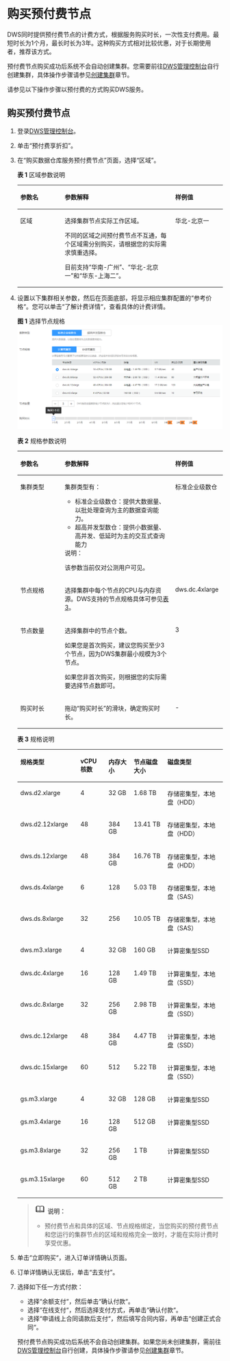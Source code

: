 # 购买预付费节点<a name="dws_01_0138"></a>

DWS同时提供预付费节点的计费方式，根据服务购买时长，一次性支付费用。最短时长为1个月，最长时长为3年。这种购买方式相对比较优惠，对于长期使用者，推荐该方式。

预付费节点购买成功后系统不会自动创建集群。您需要前往[DWS管理控制台](https://console.huaweicloud.com/dws)自行创建集群，具体操作步骤请参见[创建集群](创建集群.md)章节。

请参见以下操作步骤以预付费的方式购买DWS服务。

## 购买预付费节点<a name="zh-cn_topic_0106894116_section1114965674118"></a>

1.  登录[DWS管理控制台](https://console.huaweicloud.com/dws)。
2.  单击“预付费享折扣”。
3.  在“购买数据仓库服务预付费节点”页面，选择“区域”。

    **表 1**  区域参数说明

    <a name="zh-cn_topic_0106894116_table214213566363"></a>
    <table><thead align="left"><tr id="zh-cn_topic_0106894116_row191411656123611"><th class="cellrowborder" valign="top" width="21.62%" id="mcps1.2.4.1.1"><p id="zh-cn_topic_0106894116_p161411856153618"><a name="zh-cn_topic_0106894116_p161411856153618"></a><a name="zh-cn_topic_0106894116_p161411856153618"></a><strong id="zh-cn_topic_0106894116_b314125603616"><a name="zh-cn_topic_0106894116_b314125603616"></a><a name="zh-cn_topic_0106894116_b314125603616"></a>参数名</strong></p>
    </th>
    <th class="cellrowborder" valign="top" width="53.76%" id="mcps1.2.4.1.2"><p id="zh-cn_topic_0106894116_p514175653611"><a name="zh-cn_topic_0106894116_p514175653611"></a><a name="zh-cn_topic_0106894116_p514175653611"></a><strong id="zh-cn_topic_0106894116_b17141135693614"><a name="zh-cn_topic_0106894116_b17141135693614"></a><a name="zh-cn_topic_0106894116_b17141135693614"></a>参数解释</strong></p>
    </th>
    <th class="cellrowborder" valign="top" width="24.62%" id="mcps1.2.4.1.3"><p id="zh-cn_topic_0106894116_p1714115619363"><a name="zh-cn_topic_0106894116_p1714115619363"></a><a name="zh-cn_topic_0106894116_p1714115619363"></a><strong id="zh-cn_topic_0106894116_b14141125653610"><a name="zh-cn_topic_0106894116_b14141125653610"></a><a name="zh-cn_topic_0106894116_b14141125653610"></a>样例值</strong></p>
    </th>
    </tr>
    </thead>
    <tbody><tr id="zh-cn_topic_0106894116_row13142135610364"><td class="cellrowborder" valign="top" width="21.62%" headers="mcps1.2.4.1.1 "><p id="zh-cn_topic_0106894116_p514111565361"><a name="zh-cn_topic_0106894116_p514111565361"></a><a name="zh-cn_topic_0106894116_p514111565361"></a>区域</p>
    </td>
    <td class="cellrowborder" valign="top" width="53.76%" headers="mcps1.2.4.1.2 "><p id="zh-cn_topic_0106894116_p15141456143615"><a name="zh-cn_topic_0106894116_p15141456143615"></a><a name="zh-cn_topic_0106894116_p15141456143615"></a>选择集群节点实际工作区域。</p>
    <p id="zh-cn_topic_0106894116_p914117566366"><a name="zh-cn_topic_0106894116_p914117566366"></a><a name="zh-cn_topic_0106894116_p914117566366"></a>不同的区域之间预付费节点不互通，每个区域需分别购买，请根据您的实际需求慎重选择。</p>
    <p id="zh-cn_topic_0106894116_p101411756163614"><a name="zh-cn_topic_0106894116_p101411756163614"></a><a name="zh-cn_topic_0106894116_p101411756163614"></a>目前支持<span class="parmvalue" id="zh-cn_topic_0106894116_parmvalue18209184514507"><a name="zh-cn_topic_0106894116_parmvalue18209184514507"></a><a name="zh-cn_topic_0106894116_parmvalue18209184514507"></a>“华南-广州”</span>、<span class="parmvalue" id="zh-cn_topic_0106894116_parmvalue1521395020187"><a name="zh-cn_topic_0106894116_parmvalue1521395020187"></a><a name="zh-cn_topic_0106894116_parmvalue1521395020187"></a>“华北-北京一”</span>和<span class="parmvalue" id="zh-cn_topic_0106894116_parmvalue1416913716192"><a name="zh-cn_topic_0106894116_parmvalue1416913716192"></a><a name="zh-cn_topic_0106894116_parmvalue1416913716192"></a>“华东-上海二”</span>。</p>
    </td>
    <td class="cellrowborder" valign="top" width="24.62%" headers="mcps1.2.4.1.3 "><p id="zh-cn_topic_0106894116_p8142056173611"><a name="zh-cn_topic_0106894116_p8142056173611"></a><a name="zh-cn_topic_0106894116_p8142056173611"></a>华北-北京一</p>
    </td>
    </tr>
    </tbody>
    </table>

4.  设置以下集群相关参数，然后在页面底部，将显示相应集群配置的“参考价格“。您可以单击“了解计费详情“，查看具体的计费详情。

    **图 1**  选择节点规格<a name="zh-cn_topic_0106894116_fig27839064163334"></a>  
    ![](figures/选择节点规格.png "选择节点规格")

    **表 2**  规格参数说明

    <a name="zh-cn_topic_0106894116_table1151432214417"></a>
    <table><thead align="left"><tr id="zh-cn_topic_0106894116_row6531322154416"><th class="cellrowborder" valign="top" width="21.62%" id="mcps1.2.4.1.1"><p id="zh-cn_topic_0106894116_p1253632217444"><a name="zh-cn_topic_0106894116_p1253632217444"></a><a name="zh-cn_topic_0106894116_p1253632217444"></a><strong id="zh-cn_topic_0106894116_b7538102234418"><a name="zh-cn_topic_0106894116_b7538102234418"></a><a name="zh-cn_topic_0106894116_b7538102234418"></a>参数名</strong></p>
    </th>
    <th class="cellrowborder" valign="top" width="53.76%" id="mcps1.2.4.1.2"><p id="zh-cn_topic_0106894116_p145421622164418"><a name="zh-cn_topic_0106894116_p145421622164418"></a><a name="zh-cn_topic_0106894116_p145421622164418"></a><strong id="zh-cn_topic_0106894116_b75435223442"><a name="zh-cn_topic_0106894116_b75435223442"></a><a name="zh-cn_topic_0106894116_b75435223442"></a>参数解释</strong></p>
    </th>
    <th class="cellrowborder" valign="top" width="24.62%" id="mcps1.2.4.1.3"><p id="zh-cn_topic_0106894116_p3546102213443"><a name="zh-cn_topic_0106894116_p3546102213443"></a><a name="zh-cn_topic_0106894116_p3546102213443"></a><strong id="zh-cn_topic_0106894116_b6547722184419"><a name="zh-cn_topic_0106894116_b6547722184419"></a><a name="zh-cn_topic_0106894116_b6547722184419"></a>样例值</strong></p>
    </th>
    </tr>
    </thead>
    <tbody><tr id="zh-cn_topic_0106894116_row1930072214216"><td class="cellrowborder" valign="top" width="21.62%" headers="mcps1.2.4.1.1 "><p id="zh-cn_topic_0106894116_p16301222821"><a name="zh-cn_topic_0106894116_p16301222821"></a><a name="zh-cn_topic_0106894116_p16301222821"></a>集群类型</p>
    </td>
    <td class="cellrowborder" valign="top" width="53.76%" headers="mcps1.2.4.1.2 "><p id="zh-cn_topic_0106894116_p143014226211"><a name="zh-cn_topic_0106894116_p143014226211"></a><a name="zh-cn_topic_0106894116_p143014226211"></a>集群类型有：</p>
    <a name="zh-cn_topic_0106894116_ul139998019510"></a><a name="zh-cn_topic_0106894116_ul139998019510"></a><ul id="zh-cn_topic_0106894116_ul139998019510"><li>标准企业级数仓：提供大数据量、以批处理查询为主的数据查询能力。</li><li>超高并发型数仓：提供小数据量、高并发、低延时为主的交互式查询能力</li></ul>
    <div class="note" id="zh-cn_topic_0106894116_note1270019214302"><a name="zh-cn_topic_0106894116_note1270019214302"></a><a name="zh-cn_topic_0106894116_note1270019214302"></a><span class="notetitle"> 说明： </span><div class="notebody"><p id="zh-cn_topic_0106894116_p870192118309"><a name="zh-cn_topic_0106894116_p870192118309"></a><a name="zh-cn_topic_0106894116_p870192118309"></a>该参数当前仅对公测用户可见。</p>
    </div></div>
    </td>
    <td class="cellrowborder" valign="top" width="24.62%" headers="mcps1.2.4.1.3 "><p id="zh-cn_topic_0106894116_p23014229219"><a name="zh-cn_topic_0106894116_p23014229219"></a><a name="zh-cn_topic_0106894116_p23014229219"></a>标准企业级数仓</p>
    </td>
    </tr>
    <tr id="zh-cn_topic_0106894116_row165685224446"><td class="cellrowborder" valign="top" width="21.62%" headers="mcps1.2.4.1.1 "><p id="zh-cn_topic_0106894116_p95737226448"><a name="zh-cn_topic_0106894116_p95737226448"></a><a name="zh-cn_topic_0106894116_p95737226448"></a>节点规格</p>
    </td>
    <td class="cellrowborder" valign="top" width="53.76%" headers="mcps1.2.4.1.2 "><p id="zh-cn_topic_0106894116_p65774227448"><a name="zh-cn_topic_0106894116_p65774227448"></a><a name="zh-cn_topic_0106894116_p65774227448"></a>选择集群中每个节点的CPU与内存资源。DWS支持的节点规格具体可参见<a href="#zh-cn_topic_0106894116_table19316337719">表3</a>。</p>
    </td>
    <td class="cellrowborder" valign="top" width="24.62%" headers="mcps1.2.4.1.3 "><p id="zh-cn_topic_0106894116_p1558422244418"><a name="zh-cn_topic_0106894116_p1558422244418"></a><a name="zh-cn_topic_0106894116_p1558422244418"></a>dws.dc.4xlarge</p>
    </td>
    </tr>
    <tr id="zh-cn_topic_0106894116_row352611520469"><td class="cellrowborder" valign="top" width="21.62%" headers="mcps1.2.4.1.1 "><p id="zh-cn_topic_0106894116_p135561122194414"><a name="zh-cn_topic_0106894116_p135561122194414"></a><a name="zh-cn_topic_0106894116_p135561122194414"></a>节点数量</p>
    </td>
    <td class="cellrowborder" valign="top" width="53.76%" headers="mcps1.2.4.1.2 "><p id="zh-cn_topic_0106894116_p0560122224414"><a name="zh-cn_topic_0106894116_p0560122224414"></a><a name="zh-cn_topic_0106894116_p0560122224414"></a>选择集群中的节点个数。</p>
    <p id="zh-cn_topic_0106894116_p648642216104"><a name="zh-cn_topic_0106894116_p648642216104"></a><a name="zh-cn_topic_0106894116_p648642216104"></a>如果您是首次购买，建议您购买至少3个节点，因为DWS集群最小规模为3个节点。</p>
    <p id="zh-cn_topic_0106894116_p173077104518"><a name="zh-cn_topic_0106894116_p173077104518"></a><a name="zh-cn_topic_0106894116_p173077104518"></a>如果您非首次购买，则根据您的实际需要选择节点数即可。</p>
    </td>
    <td class="cellrowborder" valign="top" width="24.62%" headers="mcps1.2.4.1.3 "><p id="zh-cn_topic_0106894116_p95641222134416"><a name="zh-cn_topic_0106894116_p95641222134416"></a><a name="zh-cn_topic_0106894116_p95641222134416"></a>3</p>
    </td>
    </tr>
    <tr id="zh-cn_topic_0106894116_row21871821141313"><td class="cellrowborder" valign="top" width="21.62%" headers="mcps1.2.4.1.1 "><p id="zh-cn_topic_0106894116_p4187182121318"><a name="zh-cn_topic_0106894116_p4187182121318"></a><a name="zh-cn_topic_0106894116_p4187182121318"></a>购买时长</p>
    </td>
    <td class="cellrowborder" valign="top" width="53.76%" headers="mcps1.2.4.1.2 "><p id="zh-cn_topic_0106894116_p88197319144"><a name="zh-cn_topic_0106894116_p88197319144"></a><a name="zh-cn_topic_0106894116_p88197319144"></a>拖动<span class="parmname" id="zh-cn_topic_0106894116_parmname1982043113143"><a name="zh-cn_topic_0106894116_parmname1982043113143"></a><a name="zh-cn_topic_0106894116_parmname1982043113143"></a>“购买时长”</span>的滑块，确定购买时长。</p>
    </td>
    <td class="cellrowborder" valign="top" width="24.62%" headers="mcps1.2.4.1.3 "><p id="zh-cn_topic_0106894116_p818762120137"><a name="zh-cn_topic_0106894116_p818762120137"></a><a name="zh-cn_topic_0106894116_p818762120137"></a>-</p>
    </td>
    </tr>
    </tbody>
    </table>

    **表 3**  规格说明

    <a name="zh-cn_topic_0106894116_table19316337719"></a>
    <table><thead align="left"><tr id="dws_01_0019_row4719111131414"><th class="cellrowborder" valign="top" width="29.23%" id="mcps1.2.6.1.1"><p id="dws_01_0019_p10725811181413"><a name="dws_01_0019_p10725811181413"></a><a name="dws_01_0019_p10725811181413"></a><strong id="dws_01_0019_b11729311121418"><a name="dws_01_0019_b11729311121418"></a><a name="dws_01_0019_b11729311121418"></a>规格类型</strong></p>
    </th>
    <th class="cellrowborder" valign="top" width="13.65%" id="mcps1.2.6.1.2"><p id="dws_01_0019_p373551117146"><a name="dws_01_0019_p373551117146"></a><a name="dws_01_0019_p373551117146"></a><strong id="dws_01_0019_b2073791117140"><a name="dws_01_0019_b2073791117140"></a><a name="dws_01_0019_b2073791117140"></a>vCPU核数</strong></p>
    </th>
    <th class="cellrowborder" valign="top" width="12.31%" id="mcps1.2.6.1.3"><p id="dws_01_0019_p147431511171410"><a name="dws_01_0019_p147431511171410"></a><a name="dws_01_0019_p147431511171410"></a><strong id="dws_01_0019_b174621181411"><a name="dws_01_0019_b174621181411"></a><a name="dws_01_0019_b174621181411"></a>内存大小</strong></p>
    </th>
    <th class="cellrowborder" valign="top" width="16.37%" id="mcps1.2.6.1.4"><p id="dws_01_0019_p16751151111414"><a name="dws_01_0019_p16751151111414"></a><a name="dws_01_0019_p16751151111414"></a><strong id="dws_01_0019_b27541811171418"><a name="dws_01_0019_b27541811171418"></a><a name="dws_01_0019_b27541811171418"></a>节点磁盘大小</strong></p>
    </th>
    <th class="cellrowborder" valign="top" width="28.439999999999998%" id="mcps1.2.6.1.5"><p id="dws_01_0019_p57596112144"><a name="dws_01_0019_p57596112144"></a><a name="dws_01_0019_p57596112144"></a><strong id="dws_01_0019_b2076320113147"><a name="dws_01_0019_b2076320113147"></a><a name="dws_01_0019_b2076320113147"></a>磁盘类型</strong></p>
    </th>
    </tr>
    </thead>
    <tbody><tr id="dws_01_0019_row7897131111414"><td class="cellrowborder" valign="top" width="29.23%" headers="mcps1.2.6.1.1 "><p id="dws_01_0019_p8902511141414"><a name="dws_01_0019_p8902511141414"></a><a name="dws_01_0019_p8902511141414"></a>dws.d2.xlarge</p>
    </td>
    <td class="cellrowborder" valign="top" width="13.65%" headers="mcps1.2.6.1.2 "><p id="dws_01_0019_p189070115140"><a name="dws_01_0019_p189070115140"></a><a name="dws_01_0019_p189070115140"></a>4</p>
    </td>
    <td class="cellrowborder" valign="top" width="12.31%" headers="mcps1.2.6.1.3 "><p id="dws_01_0019_p1991281121416"><a name="dws_01_0019_p1991281121416"></a><a name="dws_01_0019_p1991281121416"></a>32 GB</p>
    </td>
    <td class="cellrowborder" valign="top" width="16.37%" headers="mcps1.2.6.1.4 "><p id="dws_01_0019_p7916141191411"><a name="dws_01_0019_p7916141191411"></a><a name="dws_01_0019_p7916141191411"></a>1.68 TB</p>
    </td>
    <td class="cellrowborder" valign="top" width="28.439999999999998%" headers="mcps1.2.6.1.5 "><p id="dws_01_0019_p189212113146"><a name="dws_01_0019_p189212113146"></a><a name="dws_01_0019_p189212113146"></a>存储密集型，本地盘（HDD）</p>
    </td>
    </tr>
    <tr id="dws_01_0019_row6924131111146"><td class="cellrowborder" valign="top" width="29.23%" headers="mcps1.2.6.1.1 "><p id="dws_01_0019_p17929211131410"><a name="dws_01_0019_p17929211131410"></a><a name="dws_01_0019_p17929211131410"></a>dws.d2.12xlarge</p>
    </td>
    <td class="cellrowborder" valign="top" width="13.65%" headers="mcps1.2.6.1.2 "><p id="dws_01_0019_p593391117147"><a name="dws_01_0019_p593391117147"></a><a name="dws_01_0019_p593391117147"></a>48</p>
    </td>
    <td class="cellrowborder" valign="top" width="12.31%" headers="mcps1.2.6.1.3 "><p id="dws_01_0019_p4938141161420"><a name="dws_01_0019_p4938141161420"></a><a name="dws_01_0019_p4938141161420"></a>384 GB</p>
    </td>
    <td class="cellrowborder" valign="top" width="16.37%" headers="mcps1.2.6.1.4 "><p id="dws_01_0019_p159429112143"><a name="dws_01_0019_p159429112143"></a><a name="dws_01_0019_p159429112143"></a>13.41 TB</p>
    </td>
    <td class="cellrowborder" valign="top" width="28.439999999999998%" headers="mcps1.2.6.1.5 "><p id="dws_01_0019_p894781118148"><a name="dws_01_0019_p894781118148"></a><a name="dws_01_0019_p894781118148"></a>存储密集型，本地盘（HDD）</p>
    </td>
    </tr>
    <tr id="dws_01_0019_row1270433517491"><td class="cellrowborder" valign="top" width="29.23%" headers="mcps1.2.6.1.1 "><p id="dws_01_0019_p1470793594920"><a name="dws_01_0019_p1470793594920"></a><a name="dws_01_0019_p1470793594920"></a>dws.ds.12xlarge</p>
    </td>
    <td class="cellrowborder" valign="top" width="13.65%" headers="mcps1.2.6.1.2 "><p id="dws_01_0019_p13707335134917"><a name="dws_01_0019_p13707335134917"></a><a name="dws_01_0019_p13707335134917"></a>48</p>
    </td>
    <td class="cellrowborder" valign="top" width="12.31%" headers="mcps1.2.6.1.3 "><p id="dws_01_0019_p9708103534919"><a name="dws_01_0019_p9708103534919"></a><a name="dws_01_0019_p9708103534919"></a>384 GB</p>
    </td>
    <td class="cellrowborder" valign="top" width="16.37%" headers="mcps1.2.6.1.4 "><p id="dws_01_0019_p197081535194917"><a name="dws_01_0019_p197081535194917"></a><a name="dws_01_0019_p197081535194917"></a>16.76 TB</p>
    </td>
    <td class="cellrowborder" valign="top" width="28.439999999999998%" headers="mcps1.2.6.1.5 "><p id="dws_01_0019_p53314555020"><a name="dws_01_0019_p53314555020"></a><a name="dws_01_0019_p53314555020"></a>存储密集型，本地盘（HDD）</p>
    </td>
    </tr>
    <tr id="dws_01_0019_row184671646104312"><td class="cellrowborder" valign="top" width="29.23%" headers="mcps1.2.6.1.1 "><p id="dws_01_0019_p212417398205"><a name="dws_01_0019_p212417398205"></a><a name="dws_01_0019_p212417398205"></a>dws.ds.4xlarge</p>
    </td>
    <td class="cellrowborder" valign="top" width="13.65%" headers="mcps1.2.6.1.2 "><p id="dws_01_0019_p712403972020"><a name="dws_01_0019_p712403972020"></a><a name="dws_01_0019_p712403972020"></a>6</p>
    </td>
    <td class="cellrowborder" valign="top" width="12.31%" headers="mcps1.2.6.1.3 "><p id="dws_01_0019_p1412453982012"><a name="dws_01_0019_p1412453982012"></a><a name="dws_01_0019_p1412453982012"></a>128</p>
    </td>
    <td class="cellrowborder" valign="top" width="16.37%" headers="mcps1.2.6.1.4 "><p id="dws_01_0019_p4468134612437"><a name="dws_01_0019_p4468134612437"></a><a name="dws_01_0019_p4468134612437"></a>5.03 TB</p>
    </td>
    <td class="cellrowborder" valign="top" width="28.439999999999998%" headers="mcps1.2.6.1.5 "><p id="dws_01_0019_p154681946124314"><a name="dws_01_0019_p154681946124314"></a><a name="dws_01_0019_p154681946124314"></a>存储密集型，本地盘（SAS）</p>
    </td>
    </tr>
    <tr id="dws_01_0019_row8349143514313"><td class="cellrowborder" valign="top" width="29.23%" headers="mcps1.2.6.1.1 "><p id="dws_01_0019_p6449115142010"><a name="dws_01_0019_p6449115142010"></a><a name="dws_01_0019_p6449115142010"></a>dws.ds.8xlarge</p>
    </td>
    <td class="cellrowborder" valign="top" width="13.65%" headers="mcps1.2.6.1.2 "><p id="dws_01_0019_p1244919514209"><a name="dws_01_0019_p1244919514209"></a><a name="dws_01_0019_p1244919514209"></a>32</p>
    </td>
    <td class="cellrowborder" valign="top" width="12.31%" headers="mcps1.2.6.1.3 "><p id="dws_01_0019_p1444918519202"><a name="dws_01_0019_p1444918519202"></a><a name="dws_01_0019_p1444918519202"></a>256</p>
    </td>
    <td class="cellrowborder" valign="top" width="16.37%" headers="mcps1.2.6.1.4 "><p id="dws_01_0019_p1935073513435"><a name="dws_01_0019_p1935073513435"></a><a name="dws_01_0019_p1935073513435"></a>10.05 TB</p>
    </td>
    <td class="cellrowborder" valign="top" width="28.439999999999998%" headers="mcps1.2.6.1.5 "><p id="dws_01_0019_p1035073584319"><a name="dws_01_0019_p1035073584319"></a><a name="dws_01_0019_p1035073584319"></a>存储密集型，本地盘（SAS）</p>
    </td>
    </tr>
    <tr id="dws_01_0019_row149761311181418"><td class="cellrowborder" valign="top" width="29.23%" headers="mcps1.2.6.1.1 "><p id="dws_01_0019_p1398031110149"><a name="dws_01_0019_p1398031110149"></a><a name="dws_01_0019_p1398031110149"></a>dws.m3.xlarge</p>
    </td>
    <td class="cellrowborder" valign="top" width="13.65%" headers="mcps1.2.6.1.2 "><p id="dws_01_0019_p89841111146"><a name="dws_01_0019_p89841111146"></a><a name="dws_01_0019_p89841111146"></a>4</p>
    </td>
    <td class="cellrowborder" valign="top" width="12.31%" headers="mcps1.2.6.1.3 "><p id="dws_01_0019_p5988151112140"><a name="dws_01_0019_p5988151112140"></a><a name="dws_01_0019_p5988151112140"></a>32 GB</p>
    </td>
    <td class="cellrowborder" valign="top" width="16.37%" headers="mcps1.2.6.1.4 "><p id="dws_01_0019_p3993161115148"><a name="dws_01_0019_p3993161115148"></a><a name="dws_01_0019_p3993161115148"></a>160 GB</p>
    </td>
    <td class="cellrowborder" valign="top" width="28.439999999999998%" headers="mcps1.2.6.1.5 "><p id="dws_01_0019_p999811114147"><a name="dws_01_0019_p999811114147"></a><a name="dws_01_0019_p999811114147"></a>计算密集型SSD</p>
    </td>
    </tr>
    <tr id="dws_01_0019_row152315233489"><td class="cellrowborder" valign="top" width="29.23%" headers="mcps1.2.6.1.1 "><p id="dws_01_0019_p1523192312488"><a name="dws_01_0019_p1523192312488"></a><a name="dws_01_0019_p1523192312488"></a>dws.dc.4xlarge</p>
    </td>
    <td class="cellrowborder" valign="top" width="13.65%" headers="mcps1.2.6.1.2 "><p id="dws_01_0019_p195234232489"><a name="dws_01_0019_p195234232489"></a><a name="dws_01_0019_p195234232489"></a>16</p>
    </td>
    <td class="cellrowborder" valign="top" width="12.31%" headers="mcps1.2.6.1.3 "><p id="dws_01_0019_p9523172314816"><a name="dws_01_0019_p9523172314816"></a><a name="dws_01_0019_p9523172314816"></a>128 GB</p>
    </td>
    <td class="cellrowborder" valign="top" width="16.37%" headers="mcps1.2.6.1.4 "><p id="dws_01_0019_p852312324817"><a name="dws_01_0019_p852312324817"></a><a name="dws_01_0019_p852312324817"></a>1.49 TB</p>
    </td>
    <td class="cellrowborder" valign="top" width="28.439999999999998%" headers="mcps1.2.6.1.5 "><p id="dws_01_0019_p1252317231488"><a name="dws_01_0019_p1252317231488"></a><a name="dws_01_0019_p1252317231488"></a>计算密集型，本地盘（SSD）</p>
    </td>
    </tr>
    <tr id="dws_01_0019_row4711133319484"><td class="cellrowborder" valign="top" width="29.23%" headers="mcps1.2.6.1.1 "><p id="dws_01_0019_p3711433184812"><a name="dws_01_0019_p3711433184812"></a><a name="dws_01_0019_p3711433184812"></a>dws.dc.8xlarge</p>
    </td>
    <td class="cellrowborder" valign="top" width="13.65%" headers="mcps1.2.6.1.2 "><p id="dws_01_0019_p671153317482"><a name="dws_01_0019_p671153317482"></a><a name="dws_01_0019_p671153317482"></a>32</p>
    </td>
    <td class="cellrowborder" valign="top" width="12.31%" headers="mcps1.2.6.1.3 "><p id="dws_01_0019_p9711143384810"><a name="dws_01_0019_p9711143384810"></a><a name="dws_01_0019_p9711143384810"></a>256 GB</p>
    </td>
    <td class="cellrowborder" valign="top" width="16.37%" headers="mcps1.2.6.1.4 "><p id="dws_01_0019_p167111133184819"><a name="dws_01_0019_p167111133184819"></a><a name="dws_01_0019_p167111133184819"></a>2.98 TB</p>
    </td>
    <td class="cellrowborder" valign="top" width="28.439999999999998%" headers="mcps1.2.6.1.5 "><p id="dws_01_0019_p14711113318489"><a name="dws_01_0019_p14711113318489"></a><a name="dws_01_0019_p14711113318489"></a>计算密集型，本地盘（SSD）</p>
    </td>
    </tr>
    <tr id="dws_01_0019_row13695174014488"><td class="cellrowborder" valign="top" width="29.23%" headers="mcps1.2.6.1.1 "><p id="dws_01_0019_p13695340204815"><a name="dws_01_0019_p13695340204815"></a><a name="dws_01_0019_p13695340204815"></a>dws.dc.12xlarge</p>
    </td>
    <td class="cellrowborder" valign="top" width="13.65%" headers="mcps1.2.6.1.2 "><p id="dws_01_0019_p969564074815"><a name="dws_01_0019_p969564074815"></a><a name="dws_01_0019_p969564074815"></a>48</p>
    </td>
    <td class="cellrowborder" valign="top" width="12.31%" headers="mcps1.2.6.1.3 "><p id="dws_01_0019_p3695164044816"><a name="dws_01_0019_p3695164044816"></a><a name="dws_01_0019_p3695164044816"></a>384 GB</p>
    </td>
    <td class="cellrowborder" valign="top" width="16.37%" headers="mcps1.2.6.1.4 "><p id="dws_01_0019_p1695240104819"><a name="dws_01_0019_p1695240104819"></a><a name="dws_01_0019_p1695240104819"></a>4.47 TB</p>
    </td>
    <td class="cellrowborder" valign="top" width="28.439999999999998%" headers="mcps1.2.6.1.5 "><p id="dws_01_0019_p169518405484"><a name="dws_01_0019_p169518405484"></a><a name="dws_01_0019_p169518405484"></a>计算密集型，本地盘（SSD）</p>
    </td>
    </tr>
    <tr id="dws_01_0019_row125323411447"><td class="cellrowborder" valign="top" width="29.23%" headers="mcps1.2.6.1.1 "><p id="dws_01_0019_p6982165122416"><a name="dws_01_0019_p6982165122416"></a><a name="dws_01_0019_p6982165122416"></a>dws.dc.15xlarge</p>
    </td>
    <td class="cellrowborder" valign="top" width="13.65%" headers="mcps1.2.6.1.2 "><p id="dws_01_0019_p12982185119246"><a name="dws_01_0019_p12982185119246"></a><a name="dws_01_0019_p12982185119246"></a>60</p>
    </td>
    <td class="cellrowborder" valign="top" width="12.31%" headers="mcps1.2.6.1.3 "><p id="dws_01_0019_p1298219518242"><a name="dws_01_0019_p1298219518242"></a><a name="dws_01_0019_p1298219518242"></a>512</p>
    </td>
    <td class="cellrowborder" valign="top" width="16.37%" headers="mcps1.2.6.1.4 "><p id="dws_01_0019_p653315415445"><a name="dws_01_0019_p653315415445"></a><a name="dws_01_0019_p653315415445"></a>5.22 TB</p>
    </td>
    <td class="cellrowborder" valign="top" width="28.439999999999998%" headers="mcps1.2.6.1.5 "><p id="dws_01_0019_p653319404415"><a name="dws_01_0019_p653319404415"></a><a name="dws_01_0019_p653319404415"></a>计算密集型，本地盘（SSD）</p>
    </td>
    </tr>
    <tr id="dws_01_0019_row167568370281"><td class="cellrowborder" valign="top" width="29.23%" headers="mcps1.2.6.1.1 "><p id="dws_01_0019_p1775712372289"><a name="dws_01_0019_p1775712372289"></a><a name="dws_01_0019_p1775712372289"></a>gs.m3.xlarge</p>
    </td>
    <td class="cellrowborder" valign="top" width="13.65%" headers="mcps1.2.6.1.2 "><p id="dws_01_0019_p1675793719286"><a name="dws_01_0019_p1675793719286"></a><a name="dws_01_0019_p1675793719286"></a>4</p>
    </td>
    <td class="cellrowborder" valign="top" width="12.31%" headers="mcps1.2.6.1.3 "><p id="dws_01_0019_p147571375289"><a name="dws_01_0019_p147571375289"></a><a name="dws_01_0019_p147571375289"></a>32 GB</p>
    </td>
    <td class="cellrowborder" valign="top" width="16.37%" headers="mcps1.2.6.1.4 "><p id="dws_01_0019_p5757737192810"><a name="dws_01_0019_p5757737192810"></a><a name="dws_01_0019_p5757737192810"></a>128 GB</p>
    </td>
    <td class="cellrowborder" valign="top" width="28.439999999999998%" headers="mcps1.2.6.1.5 "><p id="dws_01_0019_p1875711372280"><a name="dws_01_0019_p1875711372280"></a><a name="dws_01_0019_p1875711372280"></a>计算密集型SSD</p>
    </td>
    </tr>
    <tr id="dws_01_0019_row1596524152816"><td class="cellrowborder" valign="top" width="29.23%" headers="mcps1.2.6.1.1 "><p id="dws_01_0019_p149664412283"><a name="dws_01_0019_p149664412283"></a><a name="dws_01_0019_p149664412283"></a>gs.m3.4xlarge</p>
    </td>
    <td class="cellrowborder" valign="top" width="13.65%" headers="mcps1.2.6.1.2 "><p id="dws_01_0019_p209661641122820"><a name="dws_01_0019_p209661641122820"></a><a name="dws_01_0019_p209661641122820"></a>16</p>
    </td>
    <td class="cellrowborder" valign="top" width="12.31%" headers="mcps1.2.6.1.3 "><p id="dws_01_0019_p1496634119284"><a name="dws_01_0019_p1496634119284"></a><a name="dws_01_0019_p1496634119284"></a>128 GB</p>
    </td>
    <td class="cellrowborder" valign="top" width="16.37%" headers="mcps1.2.6.1.4 "><p id="dws_01_0019_p5966194152815"><a name="dws_01_0019_p5966194152815"></a><a name="dws_01_0019_p5966194152815"></a>512 GB</p>
    </td>
    <td class="cellrowborder" valign="top" width="28.439999999999998%" headers="mcps1.2.6.1.5 "><p id="dws_01_0019_p496616414283"><a name="dws_01_0019_p496616414283"></a><a name="dws_01_0019_p496616414283"></a>计算密集型SSD</p>
    </td>
    </tr>
    <tr id="dws_01_0019_row12670194852814"><td class="cellrowborder" valign="top" width="29.23%" headers="mcps1.2.6.1.1 "><p id="dws_01_0019_p11670848112811"><a name="dws_01_0019_p11670848112811"></a><a name="dws_01_0019_p11670848112811"></a>gs.m3.8xlarge</p>
    </td>
    <td class="cellrowborder" valign="top" width="13.65%" headers="mcps1.2.6.1.2 "><p id="dws_01_0019_p8670134882814"><a name="dws_01_0019_p8670134882814"></a><a name="dws_01_0019_p8670134882814"></a>32</p>
    </td>
    <td class="cellrowborder" valign="top" width="12.31%" headers="mcps1.2.6.1.3 "><p id="dws_01_0019_p967094815286"><a name="dws_01_0019_p967094815286"></a><a name="dws_01_0019_p967094815286"></a>256 GB</p>
    </td>
    <td class="cellrowborder" valign="top" width="16.37%" headers="mcps1.2.6.1.4 "><p id="dws_01_0019_p16670648102819"><a name="dws_01_0019_p16670648102819"></a><a name="dws_01_0019_p16670648102819"></a>1 TB</p>
    </td>
    <td class="cellrowborder" valign="top" width="28.439999999999998%" headers="mcps1.2.6.1.5 "><p id="dws_01_0019_p19670348182811"><a name="dws_01_0019_p19670348182811"></a><a name="dws_01_0019_p19670348182811"></a>计算密集型SSD</p>
    </td>
    </tr>
    <tr id="dws_01_0019_row3120205372818"><td class="cellrowborder" valign="top" width="29.23%" headers="mcps1.2.6.1.1 "><p id="dws_01_0019_p312113538285"><a name="dws_01_0019_p312113538285"></a><a name="dws_01_0019_p312113538285"></a>gs.m3.15xlarge</p>
    </td>
    <td class="cellrowborder" valign="top" width="13.65%" headers="mcps1.2.6.1.2 "><p id="dws_01_0019_p7121753122818"><a name="dws_01_0019_p7121753122818"></a><a name="dws_01_0019_p7121753122818"></a>60</p>
    </td>
    <td class="cellrowborder" valign="top" width="12.31%" headers="mcps1.2.6.1.3 "><p id="dws_01_0019_p1121175332817"><a name="dws_01_0019_p1121175332817"></a><a name="dws_01_0019_p1121175332817"></a>512 GB</p>
    </td>
    <td class="cellrowborder" valign="top" width="16.37%" headers="mcps1.2.6.1.4 "><p id="dws_01_0019_p8121135332818"><a name="dws_01_0019_p8121135332818"></a><a name="dws_01_0019_p8121135332818"></a>2 TB</p>
    </td>
    <td class="cellrowborder" valign="top" width="28.439999999999998%" headers="mcps1.2.6.1.5 "><p id="dws_01_0019_p512112533280"><a name="dws_01_0019_p512112533280"></a><a name="dws_01_0019_p512112533280"></a>计算密集型SSD</p>
    </td>
    </tr>
    </tbody>
    </table>

    >![](public_sys-resources/icon-note.gif) **说明：**   
    >-   预付费节点和具体的区域、节点规格绑定，当您购买的预付费节点和您运行的集群节点的区域和规格完全一致时，才能在实际计费时享受优惠。  

5.  单击“立即购买“，进入订单详情确认页面。
6.  订单详情确认无误后，单击“去支付”。
7.  选择如下任一方式付款：

    -   选择“余额支付“，然后单击“确认付款“。
    -   选择“在线支付“，然后选择支付方式，再单击“确认付款“。
    -   选择“申请线上合同请款后支付“，然后填写合同内容，再单击“创建正式合同“。

    预付费节点购买成功后系统不会自动创建集群。如果您尚未创建集群，需前往[DWS管理控制台](https://console.huaweicloud.com/dws)自行创建，具体操作步骤请参见[创建集群](创建集群.md)章节。


